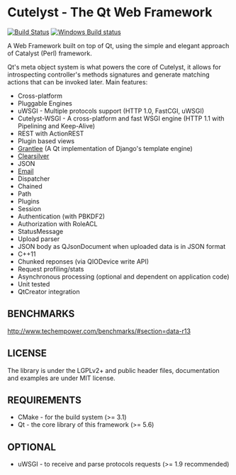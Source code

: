 # Cutelyst - The Qt Web Framework

[![Build Status](https://travis-ci.org/cutelyst/cutelyst.svg?branch=master)](https://travis-ci.org/cutelyst/cutelyst)
[![Windows Build status](https://ci.appveyor.com/api/projects/status/github/cutelyst/cutelyst?branch=master&svg=true)](https://ci.appveyor.com/project/dantti/cutelyst/branch/master)

A Web Framework built on top of Qt, using the simple and elegant approach of Catalyst (Perl) framework.

Qt's meta object system is what powers the core of Cutelyst, it allows for introspecting controller's methods signatures and generate matching actions that can be invoked later. Main features:

 * Cross-platform
 * Pluggable Engines
  * uWSGI - Multiple protocols support (HTTP 1.0, FastCGI, uWSGI)
  * Cutelyst-WSGI - A cross-platform and fast WSGI engine (HTTP 1.1 with Pipelining and Keep-Alive)
 * REST with ActionREST
 * Plugin based views
  * [Grantlee](http://www.grantlee.org) (A Qt implementation of Django's template engine)
  * [Clearsilver](http://www.clearsilver.net)
  * JSON
  * [Email](https://github.com/cutelyst/simple-mail)
 * Dispatcher
  * Chained
  * Path
 * Plugins
  * Session
  * Authentication (with PBKDF2)
  * Authorization with RoleACL
  * StatusMessage
 * Upload parser
 * JSON body as QJsonDocument when uploaded data is in JSON format
 * C++11
 * Chunked reponses (via QIODevice write API)
 * Request profiling/stats
 * Asynchronous processing (optional and dependent on application code)
 * Unit tested
 * QtCreator integration
 
## BENCHMARKS

http://www.techempower.com/benchmarks/#section=data-r13

## LICENSE

The library is under the LGPLv2+ and public header files, documentation and
examples are under MIT license.

## REQUIREMENTS

 * CMake - for the build system (>= 3.1)
 * Qt - the core library of this framework (>= 5.6)

## OPTIONAL

  * uWSGI - to receive and parse protocols requests (>= 1.9 recommended)
